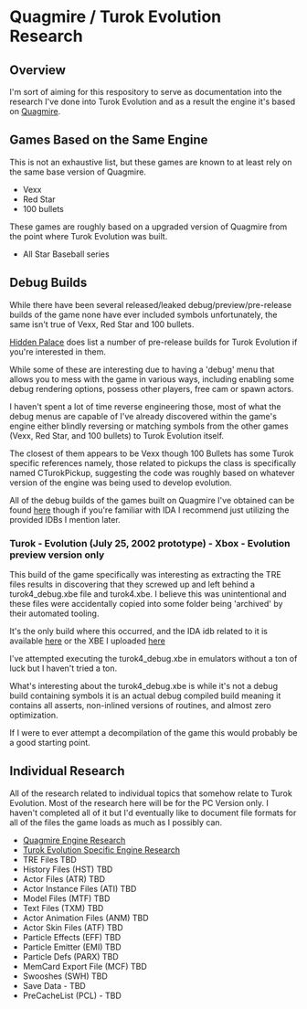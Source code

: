 # Quagmire / Turok Evolution Research

## Overview
I'm sort of aiming for this respository to serve as documentation into the research I've done into Turok Evolution and as a result the engine it's based on [Quagmire](https://github.com/pnill/T4_Research/blob/master/Quagmire.md).

## Games Based on the Same Engine
This is not an exhaustive list, but these games are known to at least rely on the same base version of Quagmire.

- Vexx
- Red Star
- 100 bullets

These games are roughly based on a upgraded version of Quagmire from the point where Turok Evolution was built.

- All Star Baseball series

## Debug Builds

While there have been several released/leaked debug/preview/pre-release builds of the game none have ever included symbols unfortunately, the same isn't true of Vexx, Red Star and 100 bullets.

[Hidden Palace](https://hiddenpalace.org/Turok:_Evolution_(Aug_13,_2002_prototype)) does list a number of pre-release builds for Turok Evolution if you're interested in them.

While some of these are interesting due to having a 'debug' menu that allows you to mess with the game in various ways, including enabling some debug rendering options, possess other players, free cam or spawn actors.

I haven't spent a lot of time reverse engineering those, most of what the debug menus are capable of I've already discovered within the game's engine either blindly reversing or matching symbols from the other games (Vexx, Red Star, and 100 bullets) to Turok Evolution itself.

The closest of them appears to be Vexx though 100 Bullets has some Turok specific references namely, those related to pickups the class is specifically named CTurokPickup, suggesting the code was roughly based on whatever version of the engine was being used to develop evolution.

All of the debug builds of the games built on Quagmire I've obtained can be found [here](https://github.com/pnill/T4_Research/tree/master/Other_Builds) though if you're familiar with IDA I recommend just utilizing the provided IDBs I mention later.

### Turok - Evolution (July 25, 2002 prototype) - Xbox - Evolution preview version only

This build of the game specifically was interesting as extracting the TRE files results in discovering that they screwed up and left behind a turok4_debug.xbe file and turok4.xbe. I believe this was unintentional and these files were accidentally copied into some folder being 'archived' by their automated tooling.

It's the only build where this occurred, and the IDA idb related to it is available [here](https://github.com/pnill/T4_Research/tree/master/IDA_IDBS) or the XBE I uploaded [here](https://github.com/pnill/T4_Research/tree/master/T4_XBES)

I've attempted executing the turok4_debug.xbe in emulators without a ton of luck but I haven't tried a ton.

What's interesting about the turok4_debug.xbe is while it's not a debug build containing symbols it is an actual debug compiled build meaning it contains all asserts, non-inlined versions of routines, and almost zero optimization. 

If I were to ever attempt a decompilation of the game this would probably be a good starting point.

## Individual Research

All of the research related to individual topics that somehow relate to Turok Evolution. Most of the research here will be for the PC Version only. I haven't completed all of it but I'd eventually like to document file formats for all of the files the game loads as much as I possibly can.

- [Quagmire Engine Research](https://github.com/pnill/T4_Research/blob/master/Quagmire.md)
- [Turok Evolution Specific Engine Research](https://github.com/pnill/T4_Research/blob/master/Turok_Evolution.md)
- TRE Files TBD
- History Files (HST) TBD
- Actor Files (ATR) TBD
- Actor Instance Files (ATI) TBD
- Model Files (MTF) TBD
- Text Files (TXM) TBD
- Actor Animation Files (ANM) TBD
- Actor Skin Files (ATF) TBD
- Particle Effects (EFF) TBD
- Particle Emitter (EMI) TBD
- Particle Defs (PARX) TBD
- MemCard Export File (MCF) TBD
- Swooshes (SWH) TBD
- Save Data - TBD
- PreCacheList (PCL) - TBD
